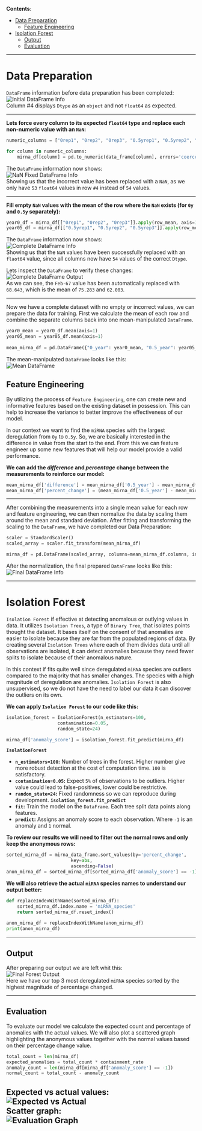 **Contents**:
- [Data Preparation](#Data-Preparation)
	- [Feature Engineering](#Feature-Engineering)
- [Isolation Forest](#Isolation-Forest)
	- [Output](#Output)
	- [Evaluation](#Evaluation)
---
# Data Preparation
`DataFrame` information before data preparation has been completed:
\
![Initial DataFrame Info](attachments/initial_dataframe.png)
\
Column #4 displays `Dtype` as an `object` and not `float64` as expected.

---
**Lets force every column to its expected `float64` type and replace each non-numeric value with an `NaN`:**
```Python
numeric_columns = ["0rep1", "0rep2", "0rep3", "0.5yrep1", "0.5yrep2", "0.5yrep3"]

for column in numeric_columns:
	mirna_df[column] = pd.to_numeric(data_frame[column], errors='coerce')
```

The `DataFrame` information now shows:
\
![NaN Fixed DataFrame Info](attachments/nan_fixed_dataframe.png)
\
Showing us that the incorrect value has been replaced with a `NaN`, as we only have `53` `float64` values in row `#4` instead of `54` values.

---
**Fill empty `NaN` values with the mean of the row where the `NaN` exists (for `0y` and `0.5y` separately):**
```Python
year0_df = mirna_df[["0rep1", "0rep2", "0rep3"]].apply(row_mean, axis=1)
year05_df = mirna_df[["0.5yrep1", "0.5yrep2", "0.5yrep3"]].apply(row_mean, axis=1)
```

The `DataFrame` information now shows:
\
![Complete DataFrame Info](attachments/complete_dataframe.png)
\
Showing us that the `NaN` values have been successfully replaced with an `flaot64` value, since all columns now have `54` values of the correct `Dtype`.
  
Lets inspect the `DataFrame` to verify these changes:
\
![Complete DataFrame Output](attachments/complete_dataframe_output.png)
\
As we can see, the `Feb-67` value has been automatically replaced with `68.643`, which is the mean of `75.283` and `62.003`.

---
Now we have a complete dataset with no empty or incorrect values, we can prepare the data for training. First we calculate the mean of each row and combine the separate columns back into one mean-manipulated `DataFrame`. 
```Python
year0_mean = year0_df.mean(axis=1)
year05_mean = year05_df.mean(axis=1)
 
mean_mirna_df = pd.DataFrame({"0_year": year0_mean, "0.5_year": year05_mean})
```

The mean-manipulated `DataFrame` looks like this:
\
![Mean DataFrame](attachments/mean_dataframe.png)

## Feature Engineering
By utilizing the process of `Feature Engineering`, one can create new and informative features based on the existing dataset in possession. This can help to increase the variance to better improve the effectiveness of our model.

In our context we want to find the `miRNA` species with the largest deregulation from `0y` to `0.5y`. So, we are basically interested in the difference in value from the start to the end. From this we can feature engineer up some new features that will help our model provide a valid performance. 

**We can add the *difference* and *percentage* change between the measurements to reinforce our model:**
```Python
mean_mirna_df['difference'] = mean_mirna_df['0.5_year'] - mean_mirna_df['0_year']
mean_mirna_df['percent_change'] = (mean_mirna_df['0.5_year'] - mean_mirna_df['0_year']) / mean_mirna_df['0_year'] * 100
```

---

After combining the measurements into a single mean value for each row and feature engineering, we can then normalize the data by scaling them around the mean and standard deviation. After fitting and transforming the scaling to the `DataFrame`, we have completed our Data Preparation:
```Python
scaler = StandardScaler()
scaled_array = scaler.fit_transform(mean_mirna_df)

mirna_df = pd.DataFrame(scaled_array, columns=mean_mirna_df.columns, index=mean_mirna_df.index)
```

After the normalization, the final prepared `DataFrame` looks like this:
\
![Final DataFrame Info](attachments/final_dataframe.png)

---
# Isolation Forest
`Isolation Forest` if effective at detecting anomalous or outlying values in data. It utilizes `Isolation Trees`, a type of `Binary Tree`, that isolates points thought the dataset. It bases itself on the consent of that anomalies are easier to isolate because they are far from the populated regions of data. By creating several `Isolation Trees` where each of them divides data until all observations are isolated, it can detect anomalies because they need fewer splits to isolate because of their anomalous nature.

In this context if fits quite well since deregulated `miRNA` species are outliers compared to the majority that has smaller changes. The species with a high magnitude of deregulation are anomalies. `Isolation Forest` is also unsupervised, so we do not have the need to label our data it can discover the outliers on its own.

**We can apply `Isolation Forest` to our code like this:**
```Python
isolation_forest = IsolationForest(n_estimators=100,
				   contamination=0.05,
				   random_state=24)

mirna_df['anomaly_score'] = isolation_forest.fit_predict(mirna_df)
```
**`IsolationForest`**
- **`n_estimators=100`:** Number of trees in the forest. Higher number give more robust detection at the cost of computation time. `100` is satisfactory.
- **`contamination=0.05`:** Expect `5%` of observations to be outliers. Higher value could lead to false-positives, lower could be restrictive.
- **`random_state=24`:** Fixed randomness so we can reproduce during development.
**`isolation_forest.fit_predict`**
- **`fit`:** Train the model on the `DataFrame`. Each tree split data points along features.
- **`predict`:** Assigns an anomaly score to each observation. Where `-1` is an anomaly and `1` normal.

**To review our results we will need to filter out the normal rows and only keep the anonymous rows:**
```Python
sorted_mirna_df = mirna_data_frame.sort_values(by='percent_change',
						key=abs,
						ascending=False)
anon_mirna_df = sorted_mirna_df[sorted_mirna_df['anomaly_score'] == -1]
```

**We will also retrieve the actual `miRNA` species names to understand our output better:**
```Python
def replaceIndexWithName(sorted_mirna_df):
    sorted_mirna_df.index.name = 'miRNA_species'
    return sorted_mirna_df.reset_index()
    
anon_mirna_df = replaceIndexWithName(anon_mirna_df)
print(anon_mirna_df)
```
---
## Output
After preparing our output we are left whit this:
\
![Final Forest Output](attachments/final_forest_output.png)
\
Here we have our top 3 most deregulated `miRNA` species sorted by the highest magnitude of percentage changed.

---
## Evaluation
To evaluate our model we calculate the expected count and percentage of anomalies with the actual values. We will also plot a scattered graph highlighting the anonymous values together with the normal values based on their percentage change value.
```Python
total_count = len(mirna_df)
expected_anomalies = total_count * containment_rate
anomaly_count = len(mirna_df[mirna_df['anomaly_score'] == -1])
normal_count = total_count - anomaly_count
```
**Expected vs actual values:**
\
![Expected vs Actual](attachments/expected_vs_actual.png)
\
**Scatter graph:**
\
![Evaluation Graph](attachments/evaluation_graph.png)
---
